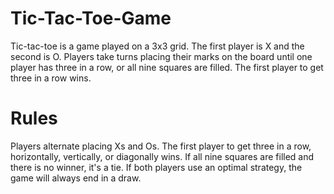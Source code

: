 # Tic-Tac-Toe-Game
Tic-tac-toe is a game played on a 3x3 grid. 
 The first player is X and the second is O. Players take turns placing their marks on the board until one player has three in a row, or all nine squares are filled. 
 The first player to get three in a row wins. 
# Rules 
Players alternate placing Xs and Os.
The first player to get three in a row, horizontally, vertically, or diagonally wins.
If all nine squares are filled and there is no winner, it's a tie.
If both players use an optimal strategy, the game will always end in a draw.
